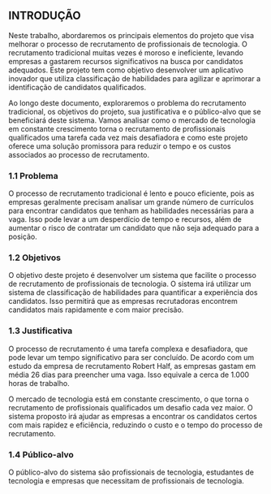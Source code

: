 ## INTRODUÇÃO

Neste trabalho, abordaremos os principais elementos do projeto que visa melhorar o processo de recrutamento de profissionais de tecnologia. O recrutamento tradicional muitas vezes é moroso e ineficiente, levando empresas a gastarem recursos significativos na busca por candidatos adequados. Este projeto tem como objetivo desenvolver um aplicativo inovador que utiliza classificação de habilidades para agilizar e aprimorar a identificação de candidatos qualificados. 

Ao longo deste documento, exploraremos o problema do recrutamento tradicional, os objetivos do projeto, sua justificativa e o público-alvo que se beneficiará deste sistema. Vamos analisar como o mercado de tecnologia em constante crescimento torna o recrutamento de profissionais qualificados uma tarefa cada vez mais desafiadora e como este projeto oferece uma solução promissora para reduzir o tempo e os custos associados ao processo de recrutamento. 

### 1.1 Problema

O processo de recrutamento tradicional é lento e pouco eficiente, pois as empresas geralmente precisam analisar um grande número de currículos para encontrar candidatos que tenham as habilidades necessárias para a vaga. Isso pode levar a um desperdício de tempo e recursos, além de aumentar o risco de contratar um candidato que não seja adequado para a posição.

### 1.2 Objetivos

O objetivo deste projeto é desenvolver um sistema que facilite o processo de recrutamento de profissionais de tecnologia. O sistema irá utilizar um sistema de classificação de habilidades para quantificar a experiência dos candidatos. Isso permitirá que as empresas recrutadoras encontrem candidatos mais rapidamente e com maior precisão.

### 1.3 Justificativa

O processo de recrutamento é uma tarefa complexa e desafiadora, que pode levar um tempo significativo para ser concluído. De acordo com um estudo da empresa de recrutamento Robert Half, as empresas gastam em média 26 dias para preencher uma vaga. Isso equivale a cerca de 1.000 horas de trabalho.

O mercado de tecnologia está em constante crescimento, o que torna o recrutamento de profissionais qualificados um desafio cada vez maior. O sistema proposto irá ajudar as empresas a encontrar os candidatos certos com mais rapidez e eficiência, reduzindo o custo e o tempo do processo de recrutamento.

### 1.4 Público-alvo

O público-alvo do sistema são profissionais de tecnologia, estudantes de tecnologia e empresas que necessitam de profissionais de tecnologia.
